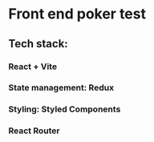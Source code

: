 # Front end poker test

## Tech stack:
### React + Vite
### State management: Redux
### Styling: Styled Components
### React Router